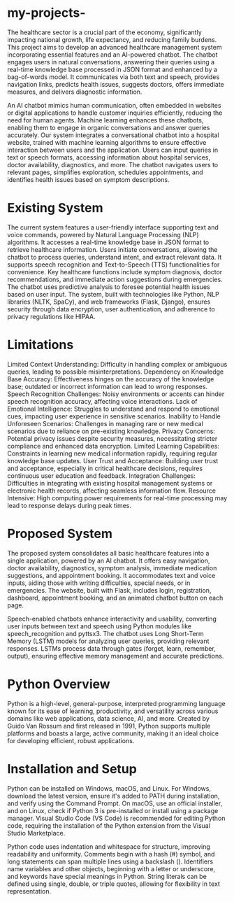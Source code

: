 # my-projects-
The healthcare sector is a crucial part of the economy, significantly impacting national growth, life expectancy, and reducing family burdens. This project aims to develop an advanced healthcare management system incorporating essential features and an AI-powered chatbot. The chatbot engages users in natural conversations, answering their queries using a real-time knowledge base processed in JSON format and enhanced by a bag-of-words model. It communicates via both text and speech, provides navigation links, predicts health issues, suggests doctors, offers immediate measures, and delivers diagnostic information.

An AI chatbot mimics human communication, often embedded in websites or digital applications to handle customer inquiries efficiently, reducing the need for human agents. Machine learning enhances these chatbots, enabling them to engage in organic conversations and answer queries accurately. Our system integrates a conversational chatbot into a hospital website, trained with machine learning algorithms to ensure effective interaction between users and the application. Users can input queries in text or speech formats, accessing information about hospital services, doctor availability, diagnostics, and more. The chatbot navigates users to relevant pages, simplifies exploration, schedules appointments, and identifies health issues based on symptom descriptions.

# Existing System
The current system features a user-friendly interface supporting text and voice commands, powered by Natural Language Processing (NLP) algorithms. It accesses a real-time knowledge base in JSON format to retrieve healthcare information. Users initiate conversations, allowing the chatbot to process queries, understand intent, and extract relevant data. It supports speech recognition and Text-to-Speech (TTS) functionalities for convenience. Key healthcare functions include symptom diagnosis, doctor recommendations, and immediate action suggestions during emergencies. The chatbot uses predictive analysis to foresee potential health issues based on user input. The system, built with technologies like Python, NLP libraries (NLTK, SpaCy), and web frameworks (Flask, Django), ensures security through data encryption, user authentication, and adherence to privacy regulations like HIPAA.

# Limitations
Limited Context Understanding: Difficulty in handling complex or ambiguous queries, leading to possible misinterpretations.
Dependency on Knowledge Base Accuracy: Effectiveness hinges on the accuracy of the knowledge base; outdated or incorrect information can lead to wrong responses.
Speech Recognition Challenges: Noisy environments or accents can hinder speech recognition accuracy, affecting voice interactions.
Lack of Emotional Intelligence: Struggles to understand and respond to emotional cues, impacting user experience in sensitive scenarios.
Inability to Handle Unforeseen Scenarios: Challenges in managing rare or new medical scenarios due to reliance on pre-existing knowledge.
Privacy Concerns: Potential privacy issues despite security measures, necessitating stricter compliance and enhanced data encryption.
Limited Learning Capabilities: Constraints in learning new medical information rapidly, requiring regular knowledge base updates.
User Trust and Acceptance: Building user trust and acceptance, especially in critical healthcare decisions, requires continuous user education and feedback.
Integration Challenges: Difficulties in integrating with existing hospital management systems or electronic health records, affecting seamless information flow.
Resource Intensive: High computing power requirements for real-time processing may lead to response delays during peak times.

# Proposed System
The proposed system consolidates all basic healthcare features into a single application, powered by an AI chatbot. It offers easy navigation, doctor availability, diagnostics, symptom analysis, immediate medication suggestions, and appointment booking. It accommodates text and voice inputs, aiding those with writing difficulties, special needs, or in emergencies. The website, built with Flask, includes login, registration, dashboard, appointment booking, and an animated chatbot button on each page.

Speech-enabled chatbots enhance interactivity and usability, converting user inputs between text and speech using Python modules like speech_recognition and pyttsx3. The chatbot uses Long Short-Term Memory (LSTM) models for analyzing user queries, providing relevant responses. LSTMs process data through gates (forget, learn, remember, output), ensuring effective memory management and accurate predictions.

# Python Overview
Python is a high-level, general-purpose, interpreted programming language known for its ease of learning, productivity, and versatility across various domains like web applications, data science, AI, and more. Created by Guido Van Rossum and first released in 1991, Python supports multiple platforms and boasts a large, active community, making it an ideal choice for developing efficient, robust applications.

# Installation and Setup
Python can be installed on Windows, macOS, and Linux. For Windows, download the latest version, ensure it's added to PATH during installation, and verify using the Command Prompt. On macOS, use an official installer, and on Linux, check if Python 3 is pre-installed or install using a package manager. Visual Studio Code (VS Code) is recommended for editing Python code, requiring the installation of the Python extension from the Visual Studio Marketplace.

Python code uses indentation and whitespace for structure, improving readability and uniformity. Comments begin with a hash (#) symbol, and long statements can span multiple lines using a backslash (). Identifiers name variables and other objects, beginning with a letter or underscore, and keywords have special meanings in Python. String literals can be defined using single, double, or triple quotes, allowing for flexibility in text representation.






